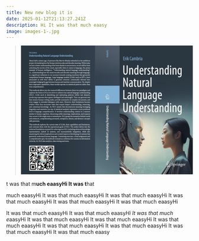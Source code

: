 ```yaml
---
title: New new blog it is
date: 2025-01-12T21:13:27.241Z
description: Hi It was that much eaasy
image: images-1-.jpg
---
```

>
>
> ![new book](understanding-natural-language-understanding.jpg "new new book it is hahaha!")

t was that m**uch eaasyHi It was t**hat

 much eaasyHi It was that much eaasyHi It was that much eaasyHi It was that much eaasyHi It was that much eaasyHi It was that much eaasyHi 

It was that much eaasyHi It was that much eaasy*Hi It was that much e*aasyHi It was that much eaasyHi It was that much eaasyHi It was that much eaasyHi It was that much eaasyHi It was that much eaasyHi It was that much eaasyHi It was that much eaasy